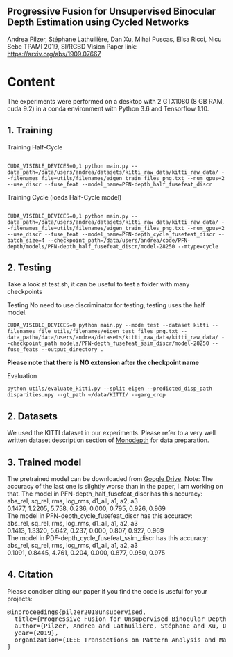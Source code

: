 ## Progressive Fusion for Unsupervised Binocular Depth Estimation using Cycled Networks
Andrea Pilzer, Stéphane Lathuilière, Dan Xu, Mihai Puscas, Elisa Ricci, Nicu Sebe
TPAMI 2019, SI/RGBD Vision
Paper link: https://arxiv.org/abs/1909.07667

# Content

The experiments were performed on a desktop with 2 GTX1080 (8 GB RAM, cuda 9.2) in a conda environment with Python 3.6 and Tensorflow 1.10.

## 1. Training

Training Half-Cycle
```shell

CUDA_VISIBLE_DEVICES=0,1 python main.py --data_path=/data/users/andrea/datasets/kitti_raw_data/kitti_raw_data/ --filenames_file=utils/filenames/eigen_train_files_png.txt --num_gpus=2 --use_discr --fuse_feat --model_name=PFN-depth_half_fusefeat_discr

```

Training Cycle (loads Half-Cycle model)
```shell

CUDA_VISIBLE_DEVICES=0,1 python main.py --data_path=/data/users/andrea/datasets/kitti_raw_data/kitti_raw_data/ --filenames_file=utils/filenames/eigen_train_files_png.txt --num_gpus=2  --use_discr --fuse_feat --model_name=PFN-depth_cycle_fusefeat_discr --batch_size=4 --checkpoint_path=/data/users/andrea/code/PFN-depth/models/PFN-depth_half_fusefeat_discr/model-28250 --mtype=cycle

```

## 2. Testing

Take a look at test.sh, it can be useful to test a folder with many checkpoints

Testing
No need to use discriminator for testing, testing uses the half model.
```shell
CUDA_VISIBLE_DEVICES=0 python main.py --mode test --dataset kitti --filenames_file utils/filenames/eigen_test_files_png.txt --data_path=/data/users/andrea/datasets/kitti_raw_data/kitti_raw_data/ --checkpoint_path models/PFN-depth_fusefeat_ssim_discr/model-28250 --fuse_feats --output_directory .
```
**Please note that there is NO extension after the checkpoint name**

Evaluation
```shell
python utils/evaluate_kitti.py --split eigen --predicted_disp_path disparities.npy --gt_path ~/data/KITTI/ --garg_crop
```

## 2. Datasets

We used the KITTI dataset in our experiments. Please refer to a very well written dataset description section of [Monodepth](https://github.com/mrharicot/monodepth/blob/master/readme.md) for data preparation.

## 3. Trained model

The pretrained model can be downloaded from [Google Drive](https://drive.google.com/drive/folders/1YxCfxMN2AKVEAkJqnjkD6X1Zn3JDKm-a?usp=sharing).
Note: The accuracy of the last one is slightly worse than in the paper, I am working on that.
The model in PFN-depth_half_fusefeat_discr has this accuracy: <br />
   abs_rel,     sq_rel,        rms,    log_rms,     d1_all,         a1,         a2,         a3 <br />
    0.1477,     1.2205,      5.758,      0.236,      0.000,      0.795,      0.926,      0.969 <br />
The model in PFN-depth_cycle_fusefeat_discr has this accuracy: <br />
   abs_rel,     sq_rel,        rms,    log_rms,     d1_all,         a1,         a2,         a3 <br />
    0.1413,     1.3320,      5.642,      0.237,      0.000,      0.807,      0.927,      0.969 <br />
The model in PDF-depth_cycle_fusefeat_ssim_discr has this accuracy: <br />
   abs_rel,     sq_rel,        rms,    log_rms,     d1_all,         a1,         a2,         a3 <br />
    0.1091,     0.8445,      4.761,      0.204,      0.000,      0.877,      0.950,      0.975 <br />

## 4. Citation
Please condiser citing our paper if you find the code is useful for your projects:
<pre>
@inproceedings{pilzer2018unsupervised,
  title={Progressive Fusion for Unsupervised Binocular Depth Estimation using Cycled Networks},
  author={Pilzer, Andrea and Lathuilière, Stéphane and Xu, Dan and Puscas, Mihai and Ricci, Elisa and Sebe, Nicu},
  year={2019},
  organization={IEEE Transactions on Pattern Analysis and Machine Intelligence}
}
</pre>


